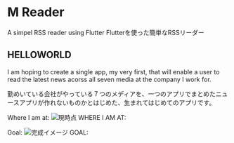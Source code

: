 # M Reader

A simpel RSS reader using Flutter
Flutterを使った簡単なRSSリーダー

## HELLOWORLD

I am hoping to create a single app, my very first, that will enable a user to read the latest news acorss all seven media at the company I work for. 

勤めいている会社がやっている７つのメディアを、一つのアプリでまとめたニュースアプリが作れないものかとはじめた、生まれてはじめてのアプリです。

Where I am at:
![現時点 WHERE I AM AT: ](https://i.imgur.com/pw6i8KR.png)

Goal:
![完成イメージ GOAL:](https://i.imgur.com/C9z0wxX.png)

